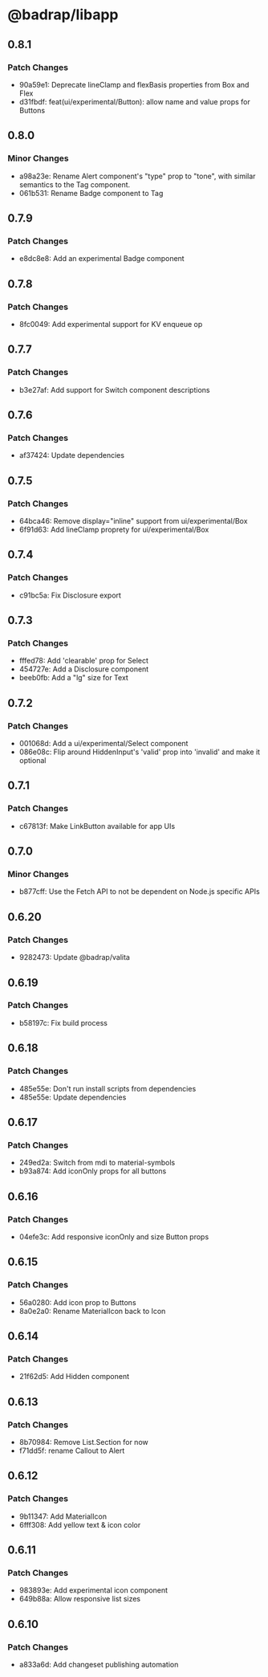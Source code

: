 # @badrap/libapp

## 0.8.1

### Patch Changes

- 90a59e1: Deprecate lineClamp and flexBasis properties from Box and Flex
- d31fbdf: feat(ui/experimental/Button): allow name and value props for Buttons

## 0.8.0

### Minor Changes

- a98a23e: Rename Alert component's "type" prop to "tone", with similar semantics to the Tag component.
- 061b531: Rename Badge component to Tag

## 0.7.9

### Patch Changes

- e8dc8e8: Add an experimental Badge component

## 0.7.8

### Patch Changes

- 8fc0049: Add experimental support for KV enqueue op

## 0.7.7

### Patch Changes

- b3e27af: Add support for Switch component descriptions

## 0.7.6

### Patch Changes

- af37424: Update dependencies

## 0.7.5

### Patch Changes

- 64bca46: Remove display="inline" support from ui/experimental/Box
- 6f91d63: Add lineClamp proprety for ui/experimental/Box

## 0.7.4

### Patch Changes

- c91bc5a: Fix Disclosure export

## 0.7.3

### Patch Changes

- fffed78: Add 'clearable' prop for Select
- 454727e: Add a Disclosure component
- beeb0fb: Add a "lg" size for Text

## 0.7.2

### Patch Changes

- 001068d: Add a ui/experimental/Select component
- 086e08c: Flip around HiddenInput's 'valid' prop into 'invalid' and make it optional

## 0.7.1

### Patch Changes

- c67813f: Make LinkButton available for app UIs

## 0.7.0

### Minor Changes

- b877cff: Use the Fetch API to not be dependent on Node.js specific APIs

## 0.6.20

### Patch Changes

- 9282473: Update @badrap/valita

## 0.6.19

### Patch Changes

- b58197c: Fix build process

## 0.6.18

### Patch Changes

- 485e55e: Don't run install scripts from dependencies
- 485e55e: Update dependencies

## 0.6.17

### Patch Changes

- 249ed2a: Switch from mdi to material-symbols
- b93a874: Add iconOnly props for all buttons

## 0.6.16

### Patch Changes

- 04efe3c: Add responsive iconOnly and size Button props

## 0.6.15

### Patch Changes

- 56a0280: Add icon prop to Buttons
- 8a0e2a0: Rename MaterialIcon back to Icon

## 0.6.14

### Patch Changes

- 21f62d5: Add Hidden component

## 0.6.13

### Patch Changes

- 8b70984: Remove List.Section for now
- f71dd5f: rename Callout to Alert

## 0.6.12

### Patch Changes

- 9b11347: Add MaterialIcon
- 6fff308: Add yellow text & icon color

## 0.6.11

### Patch Changes

- 983893e: Add experimental icon component
- 649b88a: Allow responsive list sizes

## 0.6.10

### Patch Changes

- a833a6d: Add changeset publishing automation
